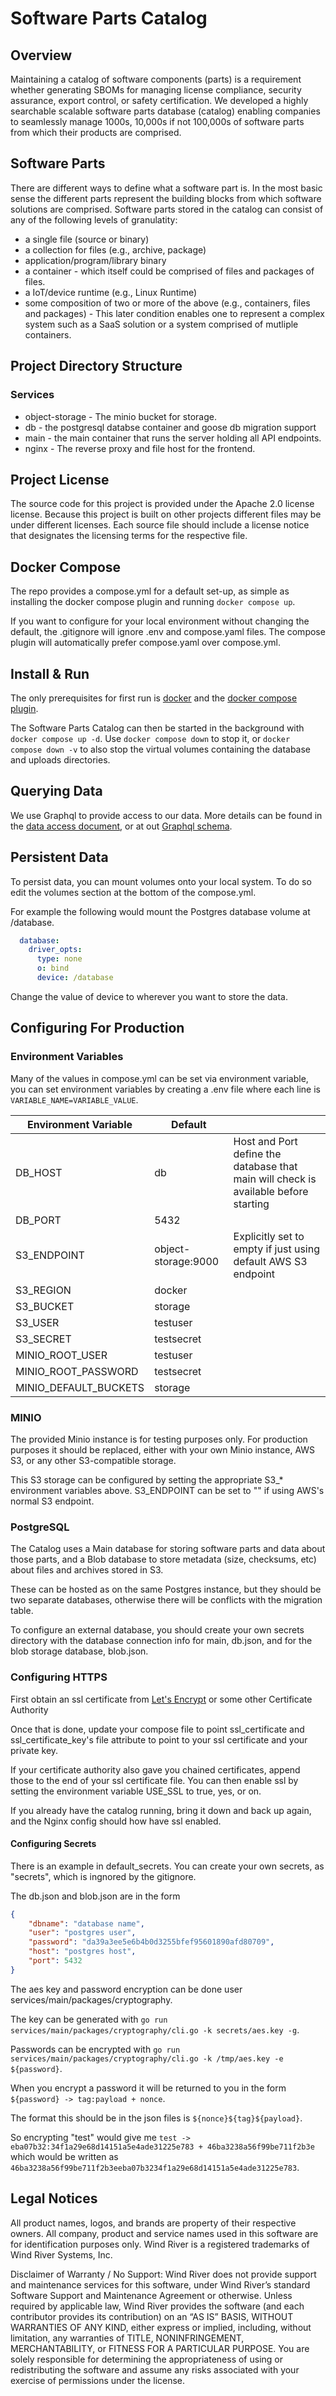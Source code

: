 
# Software Parts Catalog
## Overview
Maintaining a catalog of software components (parts) is a requirement whether generating SBOMs for managing license compliance, security assurance, export control, or safety certification. We developed a highly searchable scalable software parts database (catalog) enabling companies to seamlessly manage 1000s, 10,000s if not 100,000s of software parts from which their products are comprised.

## Software Parts 
There are different ways to define what a software part is. In the most basic sense the different parts represent the building blocks from which software solutions are comprised. Software parts stored in the catalog can consist of any of the following levels of granulatity:  
- a single file (source or binary)
- a collection for files (e.g., archive, package)
- application/program/library binary
- a container - which itself could be comprised of files and packages of files. 
- a IoT/device runtime (e.g., Linux Runtime)
- some composition of two or more of the above (e.g., containers, files and packages) - This later condition enables one to represent a complex system such as a SaaS solution or a system comprised of mutliple containers. 

## Project Directory Structure
### Services
  - object-storage - The minio bucket for storage.
  - db - the postgresql databse container and goose db migration support
  - main - the main container that runs the server holding all API endpoints.
  - nginx - The reverse proxy and file host for the frontend.


## Project License

The source code for this project is provided under the Apache 2.0 license license. Because this project is built on other projects different files may be under different licenses. Each source file should include a license notice that designates the licensing terms for the respective file.

## Docker Compose
The repo provides a compose.yml for a default set-up, as simple as installing the docker compose plugin and running `docker compose up`.

If you want to configure for your local environment without changing the default, the .gitignore will ignore .env and compose.yaml files. The compose plugin will automatically prefer compose.yaml over compose.yml.

## Install & Run
The only prerequisites for first run is [docker](https://docs.docker.com/get-docker/) and the [docker compose plugin](https://docs.docker.com/compose/install/).

The Software Parts Catalog can then be started in the background with `docker compose up -d`.
Use `docker compose down` to stop it, or `docker compose down -v` to also stop the virtual volumes containing the database and uploads directories.

## Querying Data
We use Graphql to provide access to our data.
More details can be found in the [data access document](/docs/data-access.md), or at out [Graphql schema](/services/main/packages/graphql/schema.graphqls).

## Persistent Data
To persist data, you can mount volumes onto your local system.
To do so edit the volumes section at the bottom of the compose.yml.

For example the following would mount the Postgres database volume at /database.
```yml
  database:
    driver_opts:
      type: none
      o: bind
      device: /database
```
Change the value of device to wherever you want to store the data.

## Configuring For Production
### Environment Variables
Many of the values in compose.yml can be set via environment variable, you can set environment variables by creating a .env file where each line is `VARIABLE_NAME=VARIABLE_VALUE`.

|Environment Variable|Default| |
|--------------------|-------|-|
|DB_HOST|db|Host and Port define the database that main will check is available before starting|
|DB_PORT|5432||
|S3_ENDPOINT|object-storage:9000|Explicitly set to empty if just using default AWS S3 endpoint|
|S3_REGION|docker|
|S3_BUCKET|storage|
|S3_USER|testuser|
|S3_SECRET|testsecret||
|MINIO_ROOT_USER|testuser||
|MINIO_ROOT_PASSWORD|testsecret|
|MINIO_DEFAULT_BUCKETS|storage|
### MINIO
The provided Minio instance is for testing purposes only.
For production purposes it should be replaced, either with your own Minio instance, AWS S3, or any other S3-compatible storage.

This S3 storage can be configured by setting the appropriate S3_* environment variables above.
S3_ENDPOINT can be set to "" if using AWS's normal S3 endpoint.
### PostgreSQL
The Catalog uses a Main database for storing software parts and data about those parts, and a Blob database to store metadata (size, checksums, etc) about files and archives stored in S3.

These can be hosted as on the same Postgres instance, but they should be two separate databases, otherwise there will be conflicts with the migration table.

To configure an external database, you should create your own secrets directory with the database connection info for main, db.json, and for the blob storage database, blob.json.
### Configuring HTTPS
First obtain an ssl certificate from [Let's Encrypt](https://letsencrypt.org/getting-started/) or some other Certificate Authority

Once that is done, update your compose file to point ssl_certificate and ssl_certificate_key's file attribute to point to your ssl certificate and your private key.

If your certificate authority also gave you chained certificates, append those to the end of your ssl certificate file.
You can then enable ssl by setting the environment variable USE_SSL to true, yes, or on.

If you already have the catalog running, bring it down and back up again, and the Nginx config should how have ssl enabled.
#### Configuring Secrets
There is an example in default_secrets.
You can create your own secrets, as "secrets", which is ingnored by the gitignore.

The db.json and blob.json are in the form
```json
{
    "dbname": "database name",
    "user": "postgres user",
    "password": "da39a3ee5e6b4b0d3255bfef95601890afd80709",
    "host": "postgres host",
    "port": 5432
}
```

The aes key and password encryption can be done user services/main/packages/cryptography.

The key can be generated with `go run services/main/packages/cryptography/cli.go -k secrets/aes.key -g`.

Passwords can be encrypted with `go run services/main/packages/cryptography/cli.go -k /tmp/aes.key -e ${password}`.

When you encrypt a password it will be returned to you in the form `${password} -> tag:payload + nonce`.

The format this should be in the json files is `${nonce}${tag}${payload}`.

So encrypting "test" would give me `test -> eba07b32:34f1a29e68d14151a5e4ade31225e783 + 46ba3238a56f99be711f2b3e` which would be written as `46ba3238a56f99be711f2b3eeba07b3234f1a29e68d14151a5e4ade31225e783`.

## Legal Notices
All product names, logos, and brands are property of their respective owners. All company,
product and service names used in this software are for identification purposes only.
Wind River is a registered trademarks of Wind River Systems, Inc. 

Disclaimer of Warranty / No Support: Wind River does not provide support
and maintenance services for this software, under Wind River’s standard
Software Support and Maintenance Agreement or otherwise. Unless required
by applicable law, Wind River provides the software (and each contributor
provides its contribution) on an “AS IS” BASIS, WITHOUT WARRANTIES OF ANY
KIND, either express or implied, including, without limitation, any warranties
of TITLE, NONINFRINGEMENT, MERCHANTABILITY, or FITNESS FOR A PARTICULAR
PURPOSE. You are solely responsible for determining the appropriateness of
using or redistributing the software and assume any risks associated with
your exercise of permissions under the license.
